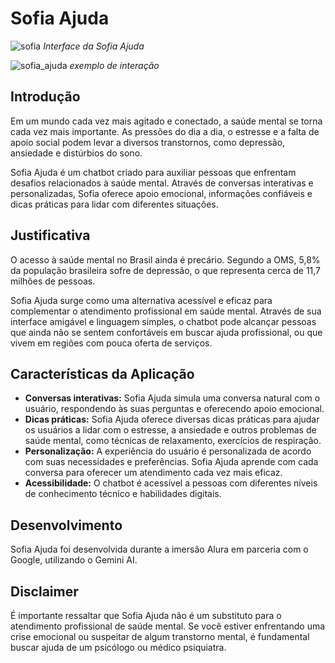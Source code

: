 # Sofia Ajuda

![sofia](https://github.com/marcosantonioweb/sofia_ajuda/assets/169507198/0fa857f2-45c4-42ef-96ae-21c6b7f377f9)
*Interface da Sofia Ajuda*

![sofia_ajuda](https://github.com/marcosantonioweb/sofia_ajuda/assets/169507198/2e2bd7f5-e865-4063-af3a-0e9325d0e189)
*exemplo de interação*

## Introdução

Em um mundo cada vez mais agitado e conectado, a saúde mental se torna cada vez mais importante. As pressões do dia a dia, o estresse e a falta de apoio social podem levar a diversos transtornos, como depressão, ansiedade e distúrbios do sono.

Sofia Ajuda é um chatbot criado para auxiliar pessoas que enfrentam desafios relacionados à saúde mental. Através de conversas interativas e personalizadas, Sofia oferece apoio emocional, informações confiáveis e dicas práticas para lidar com diferentes situações.

## Justificativa

O acesso à saúde mental no Brasil ainda é precário. Segundo a OMS, 5,8% da população brasileira sofre de depressão, o que representa cerca de 11,7 milhões de pessoas. 

Sofia Ajuda surge como uma alternativa acessível e eficaz para complementar o atendimento profissional em saúde mental. Através de sua interface amigável e linguagem simples, o chatbot pode alcançar pessoas que ainda não se sentem confortáveis em buscar ajuda profissional, ou que vivem em regiões com pouca oferta de serviços.

## Características da Aplicação

- **Conversas interativas:** Sofia Ajuda simula uma conversa natural com o usuário, respondendo às suas perguntas e oferecendo apoio emocional.
- **Dicas práticas:** Sofia Ajuda oferece diversas dicas práticas para ajudar os usuários a lidar com o estresse, a ansiedade e outros problemas de saúde mental, como técnicas de relaxamento, exercícios de respiração.
- **Personalização:** A experiência do usuário é personalizada de acordo com suas necessidades e preferências. Sofia Ajuda aprende com cada conversa para oferecer um atendimento cada vez mais eficaz.
- **Acessibilidade:** O chatbot é acessível a pessoas com diferentes níveis de conhecimento técnico e habilidades digitais.

## Desenvolvimento

Sofia Ajuda foi desenvolvida durante a imersão Alura em parceria com o Google, utilizando o Gemini AI.

## Disclaimer

É importante ressaltar que Sofia Ajuda não é um substituto para o atendimento profissional de saúde mental. Se você estiver enfrentando uma crise emocional ou suspeitar de algum transtorno mental, é fundamental buscar ajuda de um psicólogo ou  médico psiquiatra.
